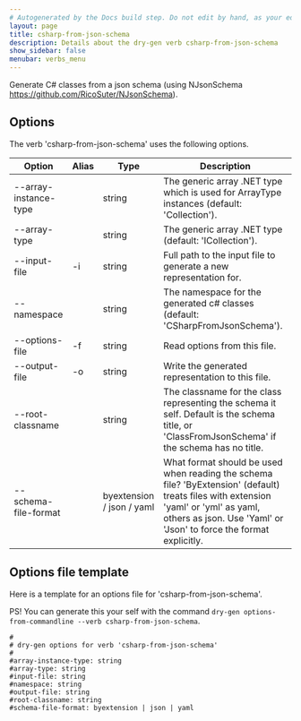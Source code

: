 ```yaml
---
# Autogenerated by the Docs build step. Do not edit by hand, as your edit will get overwritten by the next Docs build.
layout: page
title: csharp-from-json-schema
description: Details about the dry-gen verb csharp-from-json-schema
show_sidebar: false
menubar: verbs_menu
---
```

Generate C# classes from a json schema (using NJsonSchema https://github.com/RicoSuter/NJsonSchema). 

## Options
The verb 'csharp-from-json-schema' uses the following options.

|Option|Alias|Type|Description|
|---|---|---|---|
|--array-instance-type||string|The generic array .NET type which is used for ArrayType instances (default: 'Collection').|
|--array-type||string|The generic array .NET type (default: 'ICollection').|
|--input-file|-i|string|Full path to the input file to generate a new representation for.|
|--namespace||string|The namespace for the generated c# classes (default: 'CSharpFromJsonSchema').|
|--options-file|-f|string|Read options from this file.|
|--output-file|-o|string|Write the generated representation to this file.|
|--root-classname||string|The classname for the class representing the schema it self. Default is the schema title, or 'ClassFromJsonSchema' if the schema has no title.|
|--schema-file-format||byextension / json / yaml|What format should be used when reading the schema file? 'ByExtension' (default) treats files with extension 'yaml' or 'yml' as yaml, others as json. Use 'Yaml' or 'Json' to force the format explicitly.|

## Options file template
Here is a template for an options file for 'csharp-from-json-schema'. 

PS! You can generate this your self with the command `dry-gen options-from-commandline --verb csharp-from-json-schema`.
```
#
# dry-gen options for verb 'csharp-from-json-schema'
#
#array-instance-type: string
#array-type: string
#input-file: string
#namespace: string
#output-file: string
#root-classname: string
#schema-file-format: byextension | json | yaml
```
